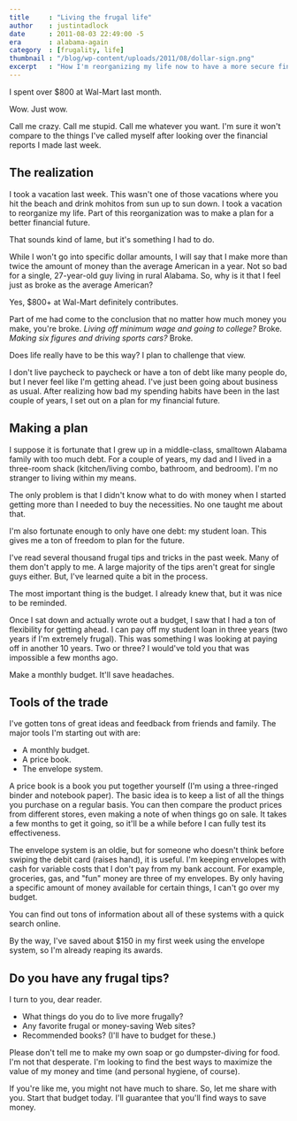 ```yaml
---
title     : "Living the frugal life"
author    : justintadlock
date      : 2011-08-03 22:49:00 -5
era       : alabama-again
category  : [frugality, life]
thumbnail : "/blog/wp-content/uploads/2011/08/dollar-sign.png"
excerpt   : "How I'm reorganizing my life now to have a more secure financial future."
---
```


I spent over $800 at Wal-Mart last month.

Wow.  Just wow.

Call me crazy.  Call me stupid.  Call me whatever you want.  I'm sure it won't compare to the things I've called myself after looking over the financial reports I made last week.

## The realization

I took a vacation last week.  This wasn't one of those vacations where you hit the beach and drink mohitos from sun up to sun down.  I took a vacation to reorganize my life.  Part of this reorganization was to make a plan for a better financial future.

That sounds kind of lame, but it's something I had to do.

While I won't go into specific dollar amounts, I will say that I make more than twice the amount of money than the average American in a year.  Not so bad for a single, 27-year-old guy living in rural Alabama.  So, why is it that I feel just as broke as the average American?

Yes, $800+ at Wal-Mart definitely contributes.

Part of me had come to the conclusion that no matter how much money you make, you're broke.  <em>Living off minimum wage and going to college?</em>  Broke.  <em>Making six figures and driving sports cars?</em> Broke.

Does life really have to be this way?  I plan to challenge that view.

I don't live paycheck to paycheck or have a ton of debt like many people do, but I never feel like I'm getting ahead.  I've just been going about business as usual.  After realizing how bad my spending habits have been in the last couple of years, I set out on a plan for my financial future.

## Making a plan

I suppose it is fortunate that I grew up in a middle-class, smalltown Alabama family with too much debt.  For a couple of years, my dad and I lived in a three-room shack (kitchen/living combo, bathroom, and bedroom).  I'm no stranger to living within my means.

The only problem is that I didn't know what to do with money when I started getting more than I needed to buy the necessities.  No one taught me about that.

I'm also fortunate enough to only have one debt:  my student loan.  This gives me a ton of freedom to plan for the future.

I've read several thousand frugal tips and tricks in the past week.  Many of them don't apply to me.  A large majority of the tips aren't great for single guys either.  But, I've learned quite a bit in the process.

The most important thing is the budget.  I already knew that, but it was nice to be reminded.

Once I sat down and actually wrote out a budget, I saw that I had a ton of flexibility for getting ahead.  I can pay off my student loan in three years (two years if I'm extremely frugal).  This was something I was looking at paying off in another 10 years.  Two or three?  I would've told you that was impossible a few months ago.

Make a monthly budget.  It'll save headaches.

## Tools of the trade

I've gotten tons of great ideas and feedback from friends and family.  The major tools I'm starting out with are:

<ul>
	<li>A monthly budget.</li>
	<li>A price book.</li>
	<li>The envelope system.</li>
</ul>

A price book is a book you put together yourself (I'm using a three-ringed binder and notebook paper).  The basic idea is to keep a list of all the things you purchase on a regular basis.  You can then compare the product prices from different stores, even making a note of when things go on sale.  It takes a few months to get it going, so it'll be a while before I can fully test its effectiveness.

The envelope system is an oldie, but for someone who doesn't think before swiping the debit card (raises hand), it is useful.  I'm keeping envelopes with cash for variable costs that I don't pay from my bank account.  For example, groceries, gas, and "fun" money are three of my envelopes.  By only having a specific amount of money available for certain things, I can't go over my budget.

You can find out tons of information about all of these systems with a quick search online.

<p class="alert">By the way, I've saved about $150 in my first week using the envelope system, so I'm already reaping its awards.</p>

## Do you have any frugal tips?

I turn to you, dear reader.

<ul>
	<li>What things do you do to live more frugally?</li>
	<li>Any favorite frugal or money-saving Web sites?</li>
	<li>Recommended books? (I'll have to budget for these.)</li>
</ul>

Please don't tell me to make my own soap or go dumpster-diving for food.  I'm not that desperate.  I'm looking to find the best ways to maximize the value of my money and time (and personal hygiene, of course).

If you're like me, you might not have much to share.  So, let me share with you.  Start that budget today.  I'll guarantee that you'll find ways to save money.
